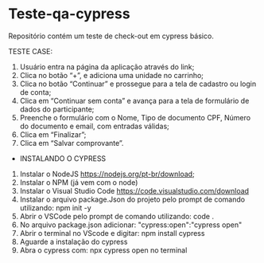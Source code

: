 # Teste-qa-cypress
Repositório contém um teste de check-out em cypress básico.

TESTE CASE:
1. Usuário entra na página da aplicação através do link;
2. Clica no botão “+”, e adiciona uma unidade no carrinho;
3. Clica no botão “Continuar” e prossegue para a tela de cadastro ou login de conta;
4. Clica em “Continuar sem conta” e avança para a tela de formulário de dados do
participante;
5. Preenche o formulário com o Nome, Tipo de documento CPF, Número do documento e
email, com entradas válidas;
6. Clica em “Finalizar”;
7. Clica em “Salvar comprovante”.


- INSTALANDO O CYPRESS
1. Instalar o NodeJS https://nodejs.org/pt-br/download;
2. Instalar o NPM (já vem com o node)
3. Instalar o Visual Studio Code https://code.visualstudio.com/download
4. Instalar o arquivo package.Json do projeto pelo prompt de comando utilizando: npm init -y
5. Abrir o VSCode pelo prompt de comando utilizando: code .
6. No arquivo package.json adicionar: "cypress:open":"cypress open"
7. Abrir o terminal no VScode e digitar: npm install cypress
8. Aguarde a instalação do cypress
9. Abra o cypress com: npx cypress open no terminal
